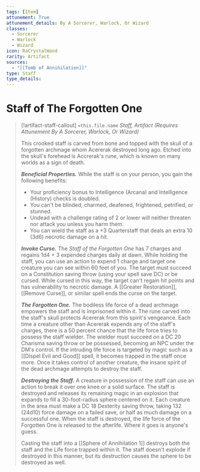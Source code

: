 ```yaml
---
tags: [Item]
attunement: True
attunement_details: By A Sorcerer, Warlock, Or Wizard
classes:
  - Sorcerer
  - Warlock
  - Wizard
icon: RaCrystalWand
rarity: Artifact
sources:
  - "[[Tomb of Annihilation]]"
type: Staff
type_details: 
---
```

# Staff of The Forgotten One
>[!artifact-staff-callout] `=this.file.name`
>*Staff, Artifact (Requires Attunement By A Sorcerer, Warlock, Or Wizard)*
>
>This crooked staff is carved from bone and topped with the skull of a forgotten archmage whom Acererak destroyed long ago. Etched into the skull's forehead is Accrerak's rune, which is known on many worlds as a sign of death.
>
>***Beneficial Properties.*** While the staff is on your person, you gain the following benefits:
>
>* Your proficiency bonus to Intelligence (Arcana) and Intelligence (History) checks is doubled.
>* You can't be blinded, charmed, deafened, frightened, petrified, or stunned.
>* Undead with a challenge rating of 2 or lower will neither threaten nor attack you unless you harm them.
>* You can wield the staff as a +3 Quarterstaff that deals an extra 10 (3d6) necrotic damage on a hit.
>
>***Invoke Curse.*** The *Staff of the Forgotten One* has 7 charges and regains 1d4 + 3 expended charges daily at dawn. While holding the staff, you can use an action to expend 1 charge and target one creature you can see within 60 feet of you. The target must succeed on a Constitution saving throw (using your spell save DC) or be cursed. While cursed in this way, the target can't regain hit points and has vulnerability to necrotic damage. A [[Greater Restoration]], [[Remove Curse]], or similar spell ends the curse on the target.
>
>***The Forgotten One.*** The bodiless life force of a dead archmage empowers the staff and is imprisoned within it. The rune carved into the staff's skull protects Acererak from this spirit's vengeance. Each time a creature other than Acererak expends any of the staff's charges, there is a 50 percent chance that the life force tries to possess the staff wielder. The wielder must succeed on a DC 20 Charisma saving throw or be possessed, becoming an NPC under the DM's control. If the intruding life force is targeted by magic such as a [[Dispel Evil and Good]] spell, it becomes trapped in the staff once more. Once it takes control of another creature, the insane spirit of the dead archmage attempts to destroy the staff.
>
>***Destroying the Staff.*** A creature in possession of the staff can use an action to break it over one knee or a solid surface. The staff is destroyed and releases its remaining magic in an explosion that expands to fill a 30-foot-radius sphere centered on it. Each creature in the area must make a DC 18 Dexterity saving throw, taking 132 (24d10) force damage on a failed save, or half as much damage on a successful one. When the staff is destroyed, the life force of the Forgotten One is released to the afterlife. Where it goes is anyone's guess.
>
>Casting the staff into a [[Sphere of Annihilation 1]] destroys both the staff and the Life force trapped within it. The staff doesn't explode if destroyed in this manner, but its destruction causes the sphere to be destroyed as well.
>
>
